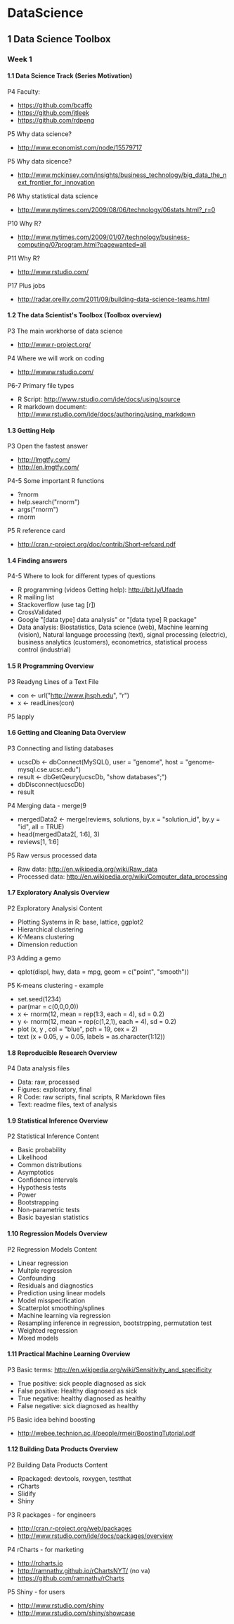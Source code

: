 # DataScience
## 1 Data Science Toolbox
### Week 1
#### 1.1 Data Science Track (Series Motivation)
P4 Faculty:
* https://github.com/bcaffo
* https://github.com/jtleek
* https://github.com/rdpeng

P5 Why data science?
* http://www.economist.com/node/15579717

P5 Why data sicence?
* http://www.mckinsey.com/insights/business_technology/big_data_the_next_frontier_for_innovation

P6 Why statistical data science
* http://www.nytimes.com/2009/08/06/technology/06stats.html?_r=0

P10 Why R?
* http://www.nytimes.com/2009/01/07/technology/business-computing/07program.html?pagewanted=all

P11 Why R?
* http://www.rstudio.com/

P17 Plus jobs
* http://radar.oreilly.com/2011/09/building-data-science-teams.html

#### 1.2 The data Scientist's Toolbox (Toolbox overview)
P3 The main workhorse of data science
* http://www.r-project.org/

P4 Where we will work on coding
* http://wwww.rstudio.com/

P6-7 Primary file types
* R Script: http://www.rstudio.com/ide/docs/using/source
* R markdown document: http://www.rstudio.com/ide/docs/authoring/using_markdown

#### 1.3 Getting Help
P3 Open the fastest answer
* http://lmgtfy.com/
* http://en.lmgtfy.com/

P4-5 Some important R functions
* ?rnorm
* help.search("rnorm")
* args("rnorm")
* rnorm

P5 R reference card
* http://cran.r-project.org/doc/contrib/Short-refcard.pdf

#### 1.4 Finding answers
P4-5 Where to look for different types of questions
* R programming (videos Getting help): http://bit.ly/Ufaadn
* R mailing list
* Stackoverflow (use tag [r])
* CrossValidated
* Google "[data type] data analysis" or "[data type] R package"
* Data analysis: Biostatistics, Data science (web), Machine learning (vision), Natural language processing (text), signal processing (electric), business analytics (customers), econometrics, statistical process control (industrial)


#### 1.5 R Programming Overview
P3 Readyng Lines of a Text File
* con <- url("http://www.jhsph.edu", "r")
* x <- readLines(con)

P5 lapply

#### 1.6 Getting and Cleaning Data Overview
P3 Connecting and listing databases
* ucscDb <- dbConnect(MySQL(), user = "genome", host = "genome-mysql.cse.ucsc.edu")
* result <- dbGetQeury(ucscDb, "show databases";")
* dbDisconnect(ucscDb)
* result

P4 Merging data - merge(9
* mergedData2 <- merge(reviews, solutions, by.x = "solution_id", by.y = "id", all = TRUE)
* head(mergedData2[, 1:6], 3)
* reviews[1, 1:6]

P5 Raw versus processed data
* Raw data: http://en.wikipedia.org/wiki/Raw_data
* Processed data: http://en.wikipedia.org/wiki/Computer_data_processing

#### 1.7 Exploratory Analysis Overview
P2 Exploratory Analysisi Content
* Plotting Systems in R: base, lattice, ggplot2
* Hierarchical clustering
* K-Means clustering
* Dimension reduction

P3 Adding a gemo
* qplot(displ, hwy, data = mpg, geom = c("point", "smooth"))
 
P5 K-means clustering - example
* set.seed(1234)
* par(mar = c(0,0,0,0))
* x <- rnorm(12, mean = rep(1:3,      each = 4), sd = 0.2)
* y <- rnorm(12, mean = rep(c(1,2,1), each = 4), sd = 0.2)
* plot (x, y , col = "blue", pch = 19, cex = 2)
* text (x + 0.05, y + 0.05, labels = as.character(1:12))

#### 1.8 Reproducible Research Overview
P4 Data analysis files
* Data: raw, processed
* Figures: exploratory, final
* R Code: raw scripts, final scripts, R Markdown files
* Text: readme files, text of analysis

#### 1.9 Statistical Inference Overview
P2 Statistical Inference Content
* Basic probability
* Likelihood
* Common distributions
* Asymptotics
* Confidence intervals
* Hypothesis tests
* Power
* Bootstrapping
* Non-parametric tests
* Basic bayesian statistics

#### 1.10 Regression Models Overview
P2 Regression Models Content
* Linear regression
* Multple regression
* Confounding
* Residuals and diagnostics
* Prediction using linear models
* Model misspecification
* Scatterplot smoothing/splines
* Machine learning via regression
* Resampling inference in regression, bootstrpping, permutation test
* Weighted regression
* Mixed models

#### 1.11 Practical Machine Learning Overview
P3 Basic terms: http://en.wikipedia.org/wiki/Sensitivity_and_specificity
* True positive: sick people diagnosed as sick
* False positive: Healthy diagnosed as sick
* True negative: healthy diagnosed as healthy
* False negative: sick diagnosed as healthy

P5 Basic idea behind boosting
* http://webee.technion.ac.il/people/rmeir/BoostingTutorial.pdf

#### 1.12 Building Data Products Overview
P2 Building Data Products Content
* Rpackaged: devtools, roxygen, testthat
* rCharts
* Slidify
* Shiny

P3 R packages - for engineers
* http://cran.r-project.org/web/packages
* http://www.rstudio.com/ide/docs/packages/overview

P4 rCharts - for marketing
* http://rcharts.io
* http://ramnathv.github.io/rChartsNYT/ (no va)
* https://github.com/ramnathv/rCharts

P5 Shiny - for users
* http://www.rstudio.com/shiny
* http://www.rstudio.com/shiny/showcase
